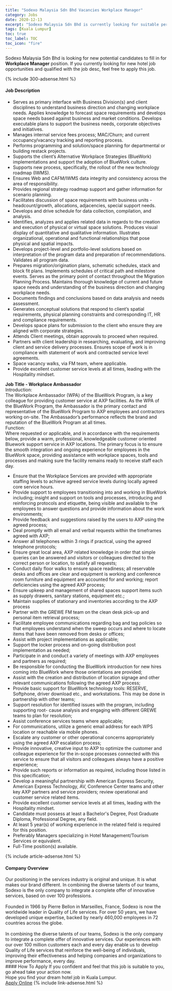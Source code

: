 ```yaml
---
title: "Sodexo Malaysia Sdn Bhd Vacancies Workplace Manager" 
category: Jobs 
date: 2020-12-13 
excerpt: "Sodexo Malaysia Sdn Bhd is currently looking for suitable person to fill in the Workplace Manager which positioned at Kuala Lumpur" 
tags: [Kuala Lumpur] 
toc: true 
toc_label: TOC 
toc_icon: "fire" 
--- 
```


<p>Sodexo Malaysia Sdn Bhd is looking for new potential candidates to fill in for <b>Workplace Manager</b> position. If you currently looking for new hotel job opportunities and qualified with the job desc, feel free to apply this job.
</p>{% include 300-adsense.html %} 
<div><div><div><h4>Job Description</h4></div></div><div><div><span><div><ul><li>Serves as primary interface with Business Division(s) and client disciplines to understand business direction and changing workplace needs. Applies knowledge to forecast space requirements and develops space needs based against business and market conditions. Develops executable plans to support the business needs, corporate objectives and initiatives.</li><li>Manages internal service fees process; MAC/Churn; and current occupancy/vacancy tracking and reporting process.</li><li>Performs programming and solution/space planning for departmental or building restack projects.</li><li>Supports the client&#8217;s Alternative Workplace Strategies (BlueWork) implementations and support the adoption of BlueWork culture.</li><li>Supports new process, specifically, the rollout of the new technology roadmap (IWMS).</li><li>Ensures Web and CAFM/IWMS data integrity and consistency across the area of responsibility.</li><li>Provides regional strategy roadmap support and gather information for scenario planning.</li><li>Facilitates discussion of space requirements with business units - headcount/growth, allocations, adjacencies, special support needs.</li><li>Develops and drive schedule for data collection, compilation, and analysis.</li><li>Identifies, analyzes and applies related data in regards to the creation and execution of physical or virtual space solutions. Produces visual display of quantitative and qualitative information. Illustrates organizational, operational and functional relationships that pose physical and spatial impacts.</li><li>Develops project-level and portfolio-level solutions based on interpretation of the program data and preparation of recommendations. Validates all program data.</li><li>Prepares migration/origination plans, schematic schedules, stack and block fit plans. Implements schedules of critical path and milestone events. Serves as the primary point of contact throughout the Migration Planning Process. Maintains thorough knowledge of current and future space needs and understanding of the business direction and changing workplace needs.</li><li>Documents findings and conclusions based on data analysis and needs assessment.</li><li>Generates conceptual solutions that respond to client&#8217;s spatial requirements, physical planning constraints and corresponding IT, HR and compliance requirements.</li><li>Develops space plans for submission to the client who ensure they are aligned with corporate strategies.</li><li>Attends Client meetings, obtain approvals to proceed when required.</li><li>Partners with client leadership in researching, evaluating, and improving client and service delivery processes. Ensures scope of work is in compliance with statement of work and contracted service level agreements.</li><li>Space vacancy walks, via FM team, where applicable.</li><li>Provide excellent customer service levels at all times, leading with the Hospitality mindset.</li></ul><div><strong>Job Title - Workplace Ambassador&#160;</strong></div><div>Introduction:</div><div>The Workplace Ambassador (WPA) of the BlueWork Program, is a key colleague for providing customer service at AXP facilities. As the WPA of the BlueWork Program, the Ambassador is the primary contact and representative of the BlueWork Program to AXP employees and contractors working on-site. The Ambassador&#8217;s performance reflects the brand and reputation of the BlueWork Program at all times.</div><div>Function:</div><div>Where requested or applicable, and in accordance with the requirements below, provide a warm, professional, knowledgeable customer oriented Bluework support service in AXP locations. The primary focus is to ensure the smooth integration and ongoing experience for employees in the BlueWork space, providing assistance with workplace spaces, tools and processes and making sure the facility remains ready to receive staff each day.</div><ul><li>Ensure that the Workplace Services are provided with appropriate staffing levels to achieve agreed service levels during locally agreed core service hours.</li><li>Provide support to employees transitioning into and working in BlueWork including; insight and support on tools and processes, introducing and reinforcing protocols and etiquette, being visible and available to the employees to answer questions and provide information about the work environments;</li><li>Provide feedback and suggestions raised by the users to AXP using the agreed process;</li><li>Deal promptly with all email and verbal requests within the timeframes agreed with AXP;</li><li>Answer all telephones within 3 rings if practical, using the agreed telephone protocols;</li><li>Ensure great local area, AXP related knowledge in order that simple queries can be answered and visitors or colleagues directed to the correct person or location, to satisfy all requests;</li><li>Conduct daily floor walks to ensure space readiness; all reservable desks and offices are clear and equipment is working and conference room furniture and equipment are accounted for and working; report deficiencies using the agreed AXP process;</li><li>Ensure upkeep and management of shared spaces support items such as supply drawers, sanitary stations, equipment etc.;</li><li>Maintain supplies of stationary and inventories according to the AXP process</li><li>Partner with the GREWE FM team on the clean desk pick-up and personal item retrieval process;</li><li>Facilitate employee communications regarding bag and tag policies so that employees understand when the sweep occurs and where to locate items that have been removed from desks or offices;</li><li>Assist with project implementations as applicable;</li><li>Support the locker process and on-going distribution post implementation as needed;</li><li>Participate in and conduct a variety of meetings with AXP employees and partners as required;</li><li>Be responsible for conducting the BlueWork introduction for new hires coming into BlueWork where those orientations are provided;</li><li>Assist with the creation and distribution of location signage and other relevant communications following the agreed AXP process;</li><li>Provide basic support for BlueWork technology tools: RESERVE, Softphone, driver download etc., and workstations. This may be done in partnership with other teams;</li><li>Support resolution for identified issues with the program, including supporting root- cause analysis and engaging with different GREWE teams to plan for resolution;</li><li>Assist conference services teams where applicable;</li><li>For communications, utilize a generic email address for each WPS location or reachable via mobile phones.</li><li>Escalate any customer or other operational concerns appropriately using the agreed AXP escalation process;</li><li>Provide innovative, creative input to AXP to optimize the customer and colleague experience for the in-scope processes connected with this service to ensure that all visitors and colleagues always have a positive experience;</li><li>Provide such reports or information as required, including those listed in this specification;</li><li>Develop a meaningful partnership with American Express Security, American Express Technology, AV, Conference Center teams and other key AXP partners and service providers; review operational and customer service related items.</li><li>Provide excellent customer service levels at all times, leading with the Hospitality mindset.</li><li>Candidate must possess at least a Bachelor's Degree, Post Graduate Diploma, Professional Degree, any field.</li><li>At least 5 year(s) of working experience in the related field is required for this position.</li><li>Preferably Managers specializing in Hotel Management/Tourism Services or equivalent.</li><li>Full-Time position(s) available.</li></ul></div></span></div></div></div> 
{% include article-adsense.html %} 
<div><div><div><h4>Company Overview</h4></div></div><div><div><span><div><div>
	Our positioning in the services industry is original and unique. It is what makes our brand different. In combining the diverse talents of our teams, Sodexo is the only company to integrate a complete offer of innovative services, based on over 100 professions.</div>
<div>
<br>
	Founded in 1966 by Pierre Bellon in Marseilles, France, Sodexo is now the worldwide leader in Quality of Life services. For over 50 years, we have developed unique expertise, backed by nearly 460,000 employees in 72 countries across the globe.</div>
<div>
<br>
	In combining the diverse talents of our teams, Sodexo is the only company to integrate a complete offer of innovative services. Our experiences with our over 100 million customers each and every day enable us to develop Quality of Life services that reinforce the well-being of individuals, improving their effectiveness and helping companies and organizations to improve performance, every day.</div></div></span></div></div></div> 
#### How To Apply 
If you confident and feel that this job is suitable to you, go ahead take your action now. <br/> 
Hope you find your dream hotel job in Kuala Lumpur. <br/> 
<a href="https://www.jobstreet.com.my/en/job/workplace-manager-4435347?jobId=jobstreet-my-job-4435347&sectionRank=29&token=0~4de147c4-71ef-498c-9a72-b0c4fce6a344&fr=SRP%20View%20In%20New%20Ta" class="btn btn--info" target="_blank" rel="nofollow noopenner">Apply Online</a> 
{% include link-adsense.html %} 